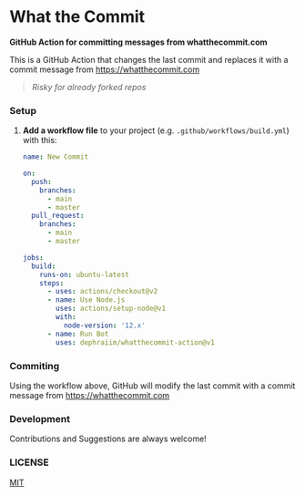 # What the Commit

**GitHub Action for committing messages from whatthecommit.com**

This is a GitHub Action that changes the last commit and replaces it with a commit message from https://whatthecommit.com

> _Risky for already forked repos_

### Setup

1. **Add a workflow file** to your project (e.g. `.github/workflows/build.yml`) with this:

   ```yml
   name: New Commit

   on:
     push:
       branches:
         - main
         - master
     pull_request:
       branches:
         - main
         - master

   jobs:
     build:
       runs-on: ubuntu-latest
       steps:
         - uses: actions/checkout@v2
         - name: Use Node.js
           uses: actions/setup-node@v1
           with:
             node-version: '12.x'
         - name: Run Bot
           uses: dephraiim/whatthecommit-action@v1
   ```

### Commiting

Using the workflow above, GitHub will modify the last commit with a commit message from https://whatthecommit.com

### Development

Contributions and Suggestions are always welcome!

### LICENSE

[MIT](./license)
